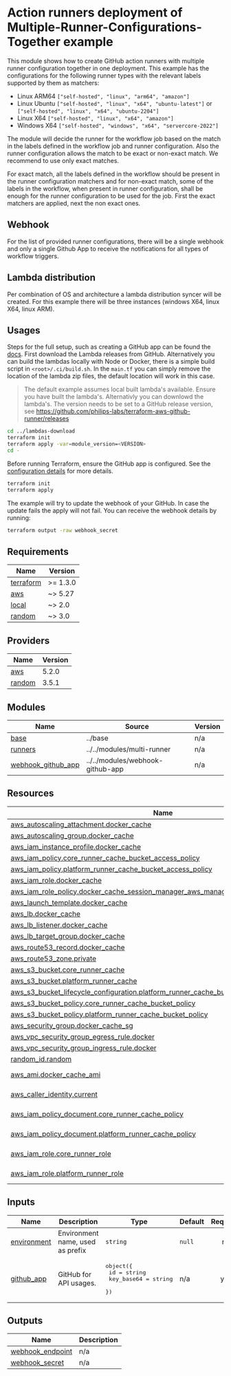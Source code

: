 # Action runners deployment of Multiple-Runner-Configurations-Together example

This module shows how to create GitHub action runners with multiple runner configuration together in one deployment. This example has the configurations for the following runner types with the relevant labels supported by them as matchers:

- Linux ARM64 `["self-hosted", "linux", "arm64", "amazon"]`
- Linux Ubuntu `["self-hosted", "linux", "x64", "ubuntu-latest"]` or `["self-hosted", "linux", "x64", "ubuntu-2204"]`
- Linux X64 `["self-hosted", "linux", "x64", "amazon"]`
- Windows X64 `["self-hosted", "windows", "x64", "servercore-2022"]`

The module will decide the runner for the workflow job based on the match in the labels defined in the workflow job and runner configuration. Also the runner configuration allows the match to be exact or non-exact match. We recommend to use only exact matches.

For exact match, all the labels defined in the workflow should be present in the runner configuration matchers and for non-exact match, some of the labels in the workflow, when present in runner configuration, shall be enough for the runner configuration to be used for the job. First the exact matchers are applied, next the non exact ones.

## Webhook

For the list of provided runner configurations, there will be a single webhook and only a single Github App to receive the notifications for all types of workflow triggers.

## Lambda distribution

Per combination of OS and architecture a lambda distribution syncer will be created. For this example there will be three instances (windows X64, linux X64, linux ARM).

## Usages

Steps for the full setup, such as creating a GitHub app can be found the [docs](https://philips-labs.github.io/terraform-aws-github-runner/). First download the Lambda releases from GitHub. Alternatively you can build the lambdas locally with Node or Docker, there is a simple build script in `<root>/.ci/build.sh`. In the `main.tf` you can simply remove the location of the lambda zip files, the default location will work in this case.

> The default example assumes local built lambda's available. Ensure you have built the lambda's. Alternativly you can downlowd the lambda's. The version needs to be set to a GitHub release version, see https://github.com/philips-labs/terraform-aws-github-runner/releases

```bash
cd ../lambdas-download
terraform init
terraform apply -var=module_version=<VERSION>
cd -
```


Before running Terraform, ensure the GitHub app is configured. See the [configuration details](https://philips-labs.github.io/terraform-aws-github-runner/configuration/) for more details.

```bash
terraform init
terraform apply
```

The example will try to update the webhook of your GitHub. In case the update fails the apply will not fail. You can receive the webhook details by running:

```bash
terraform output -raw webhook_secret
```

<!-- BEGIN_TF_DOCS -->
## Requirements

| Name | Version |
|------|---------|
| <a name="requirement_terraform"></a> [terraform](#requirement\_terraform) | >= 1.3.0 |
| <a name="requirement_aws"></a> [aws](#requirement\_aws) | ~> 5.27 |
| <a name="requirement_local"></a> [local](#requirement\_local) | ~> 2.0 |
| <a name="requirement_random"></a> [random](#requirement\_random) | ~> 3.0 |

## Providers

| Name | Version |
|------|---------|
| <a name="provider_aws"></a> [aws](#provider\_aws) | 5.2.0 |
| <a name="provider_random"></a> [random](#provider\_random) | 3.5.1 |

## Modules

| Name | Source | Version |
|------|--------|---------|
| <a name="module_base"></a> [base](#module\_base) | ../base | n/a |
| <a name="module_runners"></a> [runners](#module\_runners) | ../../modules/multi-runner | n/a |
| <a name="module_webhook_github_app"></a> [webhook\_github\_app](#module\_webhook\_github\_app) | ../../modules/webhook-github-app | n/a |

## Resources

| Name | Type |
|------|------|
| [aws_autoscaling_attachment.docker_cache](https://registry.terraform.io/providers/hashicorp/aws/latest/docs/resources/autoscaling_attachment) | resource |
| [aws_autoscaling_group.docker_cache](https://registry.terraform.io/providers/hashicorp/aws/latest/docs/resources/autoscaling_group) | resource |
| [aws_iam_instance_profile.docker_cache](https://registry.terraform.io/providers/hashicorp/aws/latest/docs/resources/iam_instance_profile) | resource |
| [aws_iam_policy.core_runner_cache_bucket_access_policy](https://registry.terraform.io/providers/hashicorp/aws/latest/docs/resources/iam_policy) | resource |
| [aws_iam_policy.platform_runner_cache_bucket_access_policy](https://registry.terraform.io/providers/hashicorp/aws/latest/docs/resources/iam_policy) | resource |
| [aws_iam_role.docker_cache](https://registry.terraform.io/providers/hashicorp/aws/latest/docs/resources/iam_role) | resource |
| [aws_iam_role_policy.docker_cache_session_manager_aws_managed](https://registry.terraform.io/providers/hashicorp/aws/latest/docs/resources/iam_role_policy) | resource |
| [aws_launch_template.docker_cache](https://registry.terraform.io/providers/hashicorp/aws/latest/docs/resources/launch_template) | resource |
| [aws_lb.docker_cache](https://registry.terraform.io/providers/hashicorp/aws/latest/docs/resources/lb) | resource |
| [aws_lb_listener.docker_cache](https://registry.terraform.io/providers/hashicorp/aws/latest/docs/resources/lb_listener) | resource |
| [aws_lb_target_group.docker_cache](https://registry.terraform.io/providers/hashicorp/aws/latest/docs/resources/lb_target_group) | resource |
| [aws_route53_record.docker_cache](https://registry.terraform.io/providers/hashicorp/aws/latest/docs/resources/route53_record) | resource |
| [aws_route53_zone.private](https://registry.terraform.io/providers/hashicorp/aws/latest/docs/resources/route53_zone) | resource |
| [aws_s3_bucket.core_runner_cache](https://registry.terraform.io/providers/hashicorp/aws/latest/docs/resources/s3_bucket) | resource |
| [aws_s3_bucket.platform_runner_cache](https://registry.terraform.io/providers/hashicorp/aws/latest/docs/resources/s3_bucket) | resource |
| [aws_s3_bucket_lifecycle_configuration.platform_runner_cache_bucket_lifecycle_configuration](https://registry.terraform.io/providers/hashicorp/aws/latest/docs/resources/s3_bucket_lifecycle_configuration) | resource |
| [aws_s3_bucket_policy.core_runner_cache_bucket_policy](https://registry.terraform.io/providers/hashicorp/aws/latest/docs/resources/s3_bucket_policy) | resource |
| [aws_s3_bucket_policy.platform_runner_cache_bucket_policy](https://registry.terraform.io/providers/hashicorp/aws/latest/docs/resources/s3_bucket_policy) | resource |
| [aws_security_group.docker_cache_sg](https://registry.terraform.io/providers/hashicorp/aws/latest/docs/resources/security_group) | resource |
| [aws_vpc_security_group_egress_rule.docker](https://registry.terraform.io/providers/hashicorp/aws/latest/docs/resources/vpc_security_group_egress_rule) | resource |
| [aws_vpc_security_group_ingress_rule.docker](https://registry.terraform.io/providers/hashicorp/aws/latest/docs/resources/vpc_security_group_ingress_rule) | resource |
| [random_id.random](https://registry.terraform.io/providers/hashicorp/random/latest/docs/resources/id) | resource |
| [aws_ami.docker_cache_ami](https://registry.terraform.io/providers/hashicorp/aws/latest/docs/data-sources/ami) | data source |
| [aws_caller_identity.current](https://registry.terraform.io/providers/hashicorp/aws/latest/docs/data-sources/caller_identity) | data source |
| [aws_iam_policy_document.core_runner_cache_policy](https://registry.terraform.io/providers/hashicorp/aws/latest/docs/data-sources/iam_policy_document) | data source |
| [aws_iam_policy_document.platform_runner_cache_policy](https://registry.terraform.io/providers/hashicorp/aws/latest/docs/data-sources/iam_policy_document) | data source |
| [aws_iam_role.core_runner_role](https://registry.terraform.io/providers/hashicorp/aws/latest/docs/data-sources/iam_role) | data source |
| [aws_iam_role.platform_runner_role](https://registry.terraform.io/providers/hashicorp/aws/latest/docs/data-sources/iam_role) | data source |

## Inputs

| Name | Description | Type | Default | Required |
|------|-------------|------|---------|:--------:|
| <a name="input_environment"></a> [environment](#input\_environment) | Environment name, used as prefix | `string` | `null` | no |
| <a name="input_github_app"></a> [github\_app](#input\_github\_app) | GitHub for API usages. | <pre>object({<br>    id         = string<br>    key_base64 = string<br>  })</pre> | n/a | yes |

## Outputs

| Name | Description |
|------|-------------|
| <a name="output_webhook_endpoint"></a> [webhook\_endpoint](#output\_webhook\_endpoint) | n/a |
| <a name="output_webhook_secret"></a> [webhook\_secret](#output\_webhook\_secret) | n/a |
<!-- END_TF_DOCS -->

